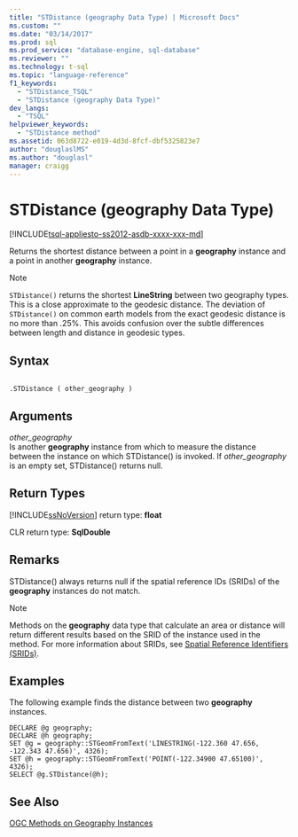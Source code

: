 ```yaml
---
title: "STDistance (geography Data Type) | Microsoft Docs"
ms.custom: ""
ms.date: "03/14/2017"
ms.prod: sql
ms.prod_service: "database-engine, sql-database"
ms.reviewer: ""
ms.technology: t-sql
ms.topic: "language-reference"
f1_keywords: 
  - "STDistance_TSQL"
  - "STDistance (geography Data Type)"
dev_langs: 
  - "TSQL"
helpviewer_keywords: 
  - "STDistance method"
ms.assetid: 063d8722-e019-4d3d-8fcf-dbf5325823e7
author: "douglaslMS"
ms.author: "douglasl"
manager: craigg
---
```

# STDistance (geography Data Type)
[!INCLUDE[tsql-appliesto-ss2012-asdb-xxxx-xxx-md](../../includes/tsql-appliesto-ss2012-asdb-xxxx-xxx-md.md)]

  Returns the shortest distance between a point in a **geography** instance and a point in another **geography** instance.  
  
> [!NOTE]  
>  `STDistance()` returns the shortest **LineString** between two geography types. This is a close approximate to the geodesic distance. The deviation of `STDistance()` on common earth models from the exact geodesic distance is no more than .25%. This avoids confusion over the subtle differences between length and distance in geodesic types.  
  
## Syntax  
  
```  
  
.STDistance ( other_geography )  
```  
  
## Arguments  
 *other_geography*  
 Is another **geography** instance from which to measure the distance between the instance on which STDistance() is invoked. If *other_geography* is an empty set, STDistance() returns null.  
  
## Return Types  
 [!INCLUDE[ssNoVersion](../../includes/ssnoversion-md.md)] return type: **float**  
  
 CLR return type: **SqlDouble**  
  
## Remarks  
 STDistance() always returns null if the spatial reference IDs (SRIDs) of the **geography** instances do not match.  
  
> [!NOTE]  
>  Methods on the **geography** data type that calculate an area or distance will return different results based on the SRID of the instance used in the method.   For more information about SRIDs, see [Spatial Reference Identifiers &#40;SRIDs&#41;](../../relational-databases/spatial/spatial-reference-identifiers-srids.md).  
  
## Examples  
 The following example finds the distance between two **geography** instances.  
  
```  
DECLARE @g geography;  
DECLARE @h geography;  
SET @g = geography::STGeomFromText('LINESTRING(-122.360 47.656, -122.343 47.656)', 4326);  
SET @h = geography::STGeomFromText('POINT(-122.34900 47.65100)', 4326);  
SELECT @g.STDistance(@h);  
```  
  
## See Also  
 [OGC Methods on Geography Instances](../../t-sql/spatial-geography/ogc-methods-on-geography-instances.md)  
  
  
